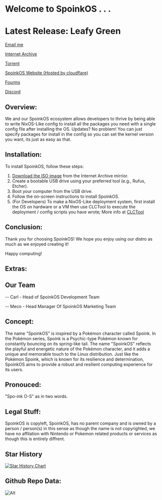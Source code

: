 # Welcome to SpoinkOS . . .

# Latest Release: Leafy Green

[Email me](mailto:SpoinkOSGithub@gmail.com)

[Internet Archive](https://archive.org/details/spoink-os)

[Torrent](https://archive.org/download/spoink-os/spoink-os_archive.torrent)

[SpoinkOS Website (Hosted by cloudflare)](https://spoink.pages.dev/)

[Fourms](https://spoinkos.boards.net/)

[Discord](https://discord.gg/f7eT26K4D7)

## Overview:

We and our SpoinkOS ecosystem allows developers to thrive by being able to write NixOS-Like config to install all the packages you need with a single config file after installing the OS. Updates? No problem! You can just specify packages for install in the config so you can set the kernel version you want, its just as easy as that.

## Installation:

To install SpoinkOS, follow these steps:

1. [Download the ISO image](https://archive.org/details/spoink-os) from the Internet Archive mirrior.
2. Create a bootable USB drive using your preferred tool (e.g., Rufus, Etcher).
3. Boot your computer from the USB drive.
4. Follow the on-screen instructions to install SpoinkOS.
5. (For Developers) To make a NixOS-Like deployment system, first install the OS on hardware or a VM then use CLCTool to execute the deployment / config scripts you have wrote; More info at [CLCTool](https://github.com/SpoinkOSDevs/CLCTool)

## Conclusion:

Thank you for choosing SpoinkOS! We hope you enjoy using our distro as much as we enjoyed creating it!

Happy computing!

## Extras: 

## Our Team

-- Carl - Head of SpoinkOS Development Team

-- Meco - Head Manager Of SpoinkOS Marketing Team

## Concept:

The name "SpoinkOS" is inspired by a Pokémon character called Spoink. In the Pokémon series, Spoink is a Psychic-type Pokémon known for constantly bouncing on its spring-like tail. The name "SpoinkOS" reflects the playful and energetic nature of the Pokémon character, and it adds a unique and memorable touch to the Linux distribution. Just like the Pokémon Spoink, which is known for its resilience and determination, SpoinkOS aims to provide a robust and resilient computing experience for its users.

## Pronouced: 

"Spo-ink O-S" as in two words.

## Legal Stuff:

SpoinkOS is copyleft, SpoinkOS, has no parent company and is owned by a person / person(s) in this sense as though the name is not copyrighted, we have no affilation with Nintendo or Pokemon related products or services as though this is entirely diffrent.

## Star History

[![Star History Chart](https://api.star-history.com/svg?repos=SpoinkOSDevs/SpoinkOS&type=Date)](https://star-history.com/#SpoinkOSDevs/SpoinkOS&Date)

## Github Repo Data:


![Alt](https://repobeats.axiom.co/api/embed/9e173f4107ed537ec0ce258aff3280003b3e319f.svg "Repobeats analytics image")
